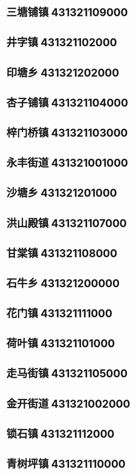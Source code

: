 # 三塘铺镇 431321109000
# 井字镇 431321102000
# 印塘乡 431321202000
# 杏子铺镇 431321104000
# 梓门桥镇 431321103000
# 永丰街道 431321001000
# 沙塘乡 431321201000
# 洪山殿镇 431321107000
# 甘棠镇 431321108000
# 石牛乡 431321200000
# 花门镇 431321111000
# 荷叶镇 431321101000
# 走马街镇 431321105000
# 金开街道 431321002000
# 锁石镇 431321112000
# 青树坪镇 431321110000
